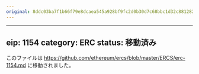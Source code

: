 ```yaml
---
original: 8ddc03ba7f1b66f79e8dcaea545a928bf9fc2d0b30d7c68bbc1d32c8812829d7
---
```


---
eip: 1154
category: ERC
status: 移動済み
---

このファイルは https://github.com/ethereum/ercs/blob/master/ERCS/erc-1154.md に移動されました。